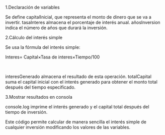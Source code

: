 1.Declaración de variables

Se define capitalInicial, que representa el monto de dinero que se va a invertir.
tasaInteres almacena el porcentaje de interés anual.
añosInversion indica el número de años que durará la inversión.

2.Cálculo del interés simple

Se usa la fórmula del interés simple:

Interes=        Capital×Tasa de interes×Tiempo/100

​
 
interesGenerado almacena el resultado de esta operación.
totalCapital suma el capital inicial con el interés generado para obtener el monto total después del tiempo especificado.

3.Mostrar resultados en consola

console.log imprime el interés generado y el capital total después del tiempo de inversión.

Este código permite calcular de manera sencilla el interés simple de cualquier inversión modificando los valores de las variables.
